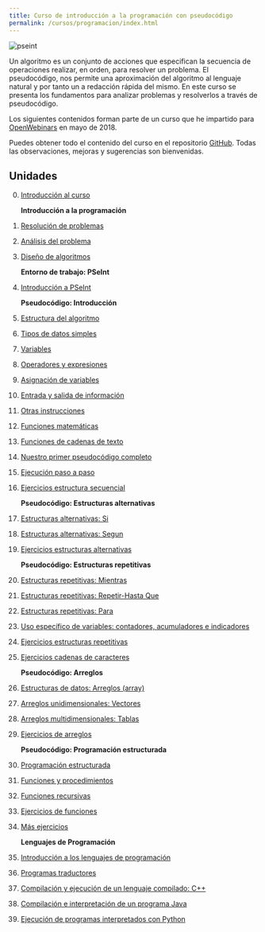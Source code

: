 ```yaml
---
title: Curso de introducción a la programación con pseudocódigo
permalink: /cursos/programacion/index.html
---
```


![pseint](img/pseint.png)

Un algoritmo es un conjunto de acciones que especifican la secuencia de operaciones realizar, en orden, para resolver un problema. El pseudocódigo, nos permite una aproximación del algoritmo al lenguaje natural y por tanto un a redacción rápida del mismo. En este curso se presenta los fundamentos para analizar problemas y resolverlos a través de pseudocódigo.

Los siguientes contenidos forman parte de un curso que he impartido para [OpenWebinars](https://openwebinars.net/cursos/introduccion-programacion/) en mayo de 2018.

Puedes obtener todo el contenido del curso en el repositorio [GitHub](https://github.com/josedom24/curso_programacion).
Todas las observaciones, mejoras y sugerencias son bienvenidas.

## Unidades

0. [Introducción al curso](curso/u0/u0.pdf)

    **Introducción a la programación**

1. [Resolución de problemas](curso/u01)
2. [Análisis del problema](curso/u02)
3. [Diseño de algoritmos](curso/u03)

    **Entorno de trabajo: PSeInt**

4. [Introducción a PSeInt](curso/u04)

    **Pseudocódigo: Introducción**

5. [Estructura del algoritmo](curso/u05)
6. [Tipos de datos simples](curso/u06)
7. [Variables](curso/u07)
8. [Operadores y expresiones](curso/u08)
9. [Asignación de variables](curso/u09)
10. [Entrada y salida de información](curso/u10)
11. [Otras instrucciones](curso/u11)
12. [Funciones matemáticas](curso/u12)
13. [Funciones de cadenas de texto](curso/u13)
14. [Nuestro primer pseudocódigo completo](curso/u14)
15. [Ejecución paso a paso](curso/u15)
16. [Ejercicios estructura secuencial](curso/u16)

    **Pseudocódigo: Estructuras alternativas**

17. [Estructuras alternativas: Si](curso/u17)
18. [Estructuras alternativas: Segun](curso/u18)
19. [Ejercicios estructuras alternativas](curso/u19)

    **Pseudocódigo: Estructuras repetitivas**

20. [Estructuras repetitivas: Mientras](curso/u20)
21. [Estructuras repetitivas: Repetir-Hasta Que](curso/u21)
22. [Estructuras repetitivas: Para](curso/u22)
23. [Uso específico de variables: contadores, acumuladores e indicadores](curso/u23)
24. [Ejercicios estructuras repetitivas](curso/u24)
25. [Ejercicios cadenas de caracteres](curso/u25)

    **Pseudocódigo: Arreglos**

26. [Estructuras de datos: Arreglos (array)](curso/u26)
27. [Arreglos unidimensionales: Vectores](curso/u27)
28. [Arreglos multidimensionales: Tablas](curso/u28)
29. [Ejercicios de arreglos](curso/u29)

    **Pseudocódigo: Programación estructurada**

30. [Programación estructurada](curso/u30)
31. [Funciones y procedimientos](curso/u31)
32. [Funciones recursivas](curso/u32)
33. [Ejercicios de funciones](curso/u33)
34. [Más ejercicios](curso/u34)

    **Lenguajes de Programación**

35. [Introducción a los lenguajes de programación](curso/u35)
36. [Programas traductores](curso/u36)
37. [Compilación y ejecución de un lenguaje compilado: C++](curso/u37)
38. [Compilación e interpretación de un programa Java](curso/u38)
39. [Ejecución de programas interpretados con Python](curso/u39)
